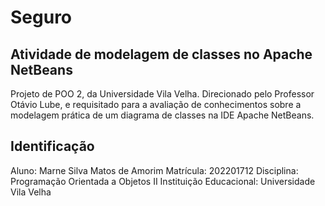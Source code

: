 # Seguro

## Atividade de modelagem de classes no Apache NetBeans
  Projeto de POO 2, da Universidade Vila Velha. Direcionado pelo Professor Otávio Lube, e requisitado para a avaliação de conhecimentos sobre a modelagem prática de um diagrama de classes na IDE Apache NetBeans.

## Identificação
Aluno: Marne Silva Matos de Amorim
Matrícula: 202201712
Disciplina: Programação Orientada a Objetos II
Instituição Educacional: Universidade Vila Velha
